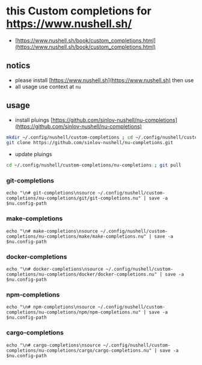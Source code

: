 # this Custom completions for https://www.nushell.sh/

- [https://www.nushell.sh/book/custom_completions.html](https://www.nushell.sh/book/custom_completions.html)

## notics

- please install [https://www.nushell.sh](https://www.nushell.sh) then use
- all usage use context at `nu`

## usage

- install pluings [https://github.com/sinlov-nushell/nu-completions](https://github.com/sinlov-nushell/nu-completions)

```bash
mkdir ~/.config/nushell/custom-completions ; cd ~/.config/nushell/custom-completions
git clone https://github.com/sinlov-nushell/nu-completions.git
```

- update pluings

```bash
cd ~/.config/nushell/custom-completions/nu-completions ; git pull
```

### git-completions

```nu
echo "\n# git-completions\nsource ~/.config/nushell/custom-completions/nu-completions/git/git-completions.nu" | save -a $nu.config-path
```

### make-completions

```nu
echo "\n# make-completions\nsource ~/.config/nushell/custom-completions/nu-completions/make/make-completions.nu" | save -a $nu.config-path
```

### docker-completions

```nu
echo "\n# docker-completions\nsource ~/.config/nushell/custom-completions/nu-completions/docker/docker-completions.nu" | save -a $nu.config-path
```

### npm-completions

```nu
echo "\n# npm-completions\nsource ~/.config/nushell/custom-completions/nu-completions/npm/npm-completions.nu" | save -a $nu.config-path
```

### cargo-completions

```nu
echo "\n# cargo-completions\nsource ~/.config/nushell/custom-completions/nu-completions/cargo/cargo-completions.nu" | save -a $nu.config-path
```